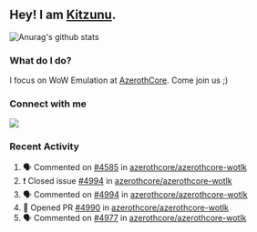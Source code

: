 ## Hey! I am [Kitzunu](https://Github.com/Kitzunu).

![Anurag's github stats](https://github-readme-stats.kitzunu.vercel.app/api?username=Kitzunu&show_icons=true)

### What do I do?

I focus on WoW Emulation at [AzerothCore](https://Github.com/AzerothCore). Come join us ;)

### Connect with me
[![](https://img.shields.io/badge/AzerothCore%20Discord-Connect%20with%20me!-green)](https://discord.com/invite/gkt4y2x)

### Recent Activity

<!--START_SECTION:activity-->
1. 🗣 Commented on [#4585](https://github.com/azerothcore/azerothcore-wotlk/issues/4585) in [azerothcore/azerothcore-wotlk](https://github.com/azerothcore/azerothcore-wotlk)
2. ❗️ Closed issue [#4994](https://github.com/azerothcore/azerothcore-wotlk/issues/4994) in [azerothcore/azerothcore-wotlk](https://github.com/azerothcore/azerothcore-wotlk)
3. 🗣 Commented on [#4994](https://github.com/azerothcore/azerothcore-wotlk/issues/4994) in [azerothcore/azerothcore-wotlk](https://github.com/azerothcore/azerothcore-wotlk)
4. 💪 Opened PR [#4990](https://github.com/azerothcore/azerothcore-wotlk/pull/4990) in [azerothcore/azerothcore-wotlk](https://github.com/azerothcore/azerothcore-wotlk)
5. 🗣 Commented on [#4977](https://github.com/azerothcore/azerothcore-wotlk/issues/4977) in [azerothcore/azerothcore-wotlk](https://github.com/azerothcore/azerothcore-wotlk)
<!--END_SECTION:activity-->

